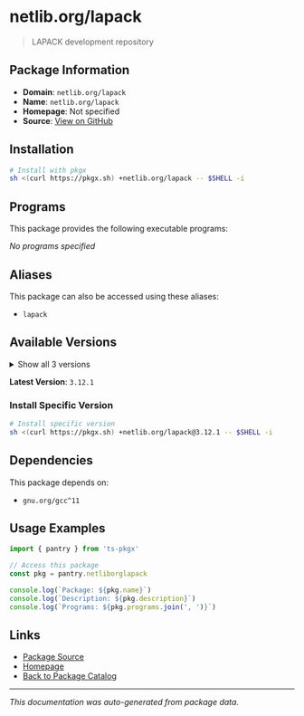 # netlib.org/lapack

> LAPACK development repository

## Package Information

- **Domain**: `netlib.org/lapack`
- **Name**: `netlib.org/lapack`
- **Homepage**: Not specified
- **Source**: [View on GitHub](https://github.com/pkgxdev/pantry/tree/main/projects/netlib.org/lapack/package.yml)

## Installation

```bash
# Install with pkgx
sh <(curl https://pkgx.sh) +netlib.org/lapack -- $SHELL -i
```

## Programs

This package provides the following executable programs:

*No programs specified*

## Aliases

This package can also be accessed using these aliases:

- `lapack`

## Available Versions

<details>
<summary>Show all 3 versions</summary>

- `3.12.1`, `3.12.0`, `3.11.0`

</details>

**Latest Version**: `3.12.1`

### Install Specific Version

```bash
# Install specific version
sh <(curl https://pkgx.sh) +netlib.org/lapack@3.12.1 -- $SHELL -i
```

## Dependencies

This package depends on:

- `gnu.org/gcc^11`

## Usage Examples

```typescript
import { pantry } from 'ts-pkgx'

// Access this package
const pkg = pantry.netliborglapack

console.log(`Package: ${pkg.name}`)
console.log(`Description: ${pkg.description}`)
console.log(`Programs: ${pkg.programs.join(', ')}`)
```

## Links

- [Package Source](https://github.com/pkgxdev/pantry/tree/main/projects/netlib.org/lapack/package.yml)
- [Homepage](#)
- [Back to Package Catalog](../package-catalog.md)

---

*This documentation was auto-generated from package data.*
